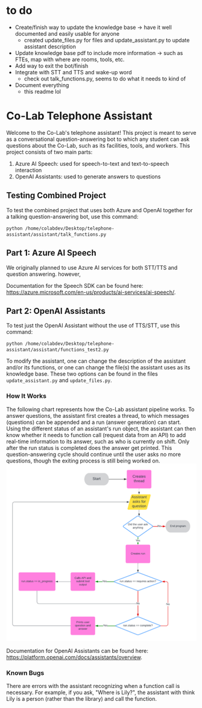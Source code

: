 # to do
* Create/finish way to update the knowledge base -> have it well documented and easily usable for anyone 
    * created update_files.py for files and update_assistant.py to update assistant description
* Update knowledge base pdf to include more information -> such as FTEs, map with where are rooms, tools, etc. 
* Add way to exit the bot/finish 
* Integrate with STT and TTS and wake-up word 
    * check out talk_functions.py, seems to do what it needs to kind of 
* Document everything 
    * this readme lol


# Co-Lab Telephone Assistant
Welcome to the Co-Lab's telephone assistant! This project is meant to serve as a conversational question-answering bot to which any student can ask questions about the Co-Lab, such as its facilities, tools, and workers. This project consists of two main parts:
1. Azure AI Speech: used for speech-to-text and text-to-speech interaction
2. OpenAI Assistants: used to generate answers to questions

## Testing Combined Project
To test the combined project that uses both Azure and OpenAI together for a talking question-answering bot, use this command: 
```
python /home/colabdev/Desktop/telephone-assistant/assistant/talk_functions.py
```

## Part 1: Azure AI Speech
We originally planned to use Azure AI services for both STT/TTS and question answering. however, 

Documentation for the Speech SDK can be found here: https://azure.microsoft.com/en-us/products/ai-services/ai-speech/. 

## Part 2: OpenAI Assistants 
To test just the OpenAI Assistant without the use of TTS/STT, use this command: 
```
python /home/colabdev/Desktop/telephone-assistant/assistant/functions_test2.py
```
To modify the assistant, one can change the description of the assistant and/or its functions, or one can change the file(s) the assistant uses as its knowledge base. These two options can be found in the files `update_assistant.py` and `update_files.py`.

<!-- ![Flowchart for the Run object lifecycle](image.png) -->
### How It Works
The following chart represents how the Co-Lab assistant pipeline works. To answer questions, the assistant first creates a thread, to which messages (questions) can be appended and a run (answer generation) can start. Using the different status of an assistant's run object, the assistant can then know whether it needs to function call (request data from an API) to add real-time information to its answer, such as who is currently on shift. Only after the run status is completed does the answer get printed. This question-answering cycle should continue until the user asks no more questions, though the exiting process is still being worked on.
![Program flowchart](./assistant/media/Assistant%20flowchart.png)

Documentation for OpenAI Assistants can be found here: https://platform.openai.com/docs/assistants/overview. 

### Known Bugs 
There are errors with the assistant recognizing when a function call is necessary. For example, if you ask, "Where is Lily?", the assistant with think Lily is a person (rather than the library) and call the function. 